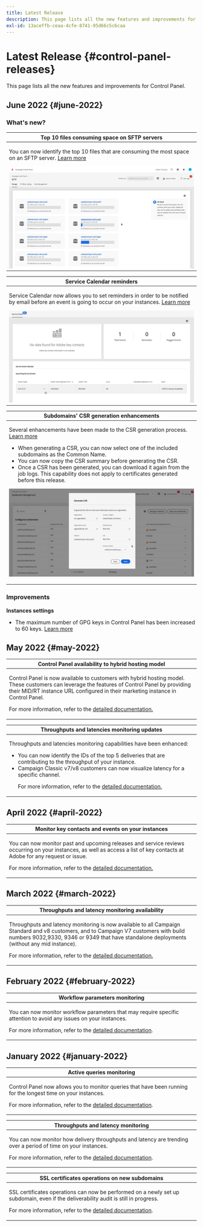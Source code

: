 ```yaml
---
title: Latest Release
description: This page lists all the new features and improvements for Control Panel
exl-id: 13aceffb-ceaa-4cfe-8741-95d66c5c6caa
---
```

# Latest Release {#control-panel-releases}

This page lists all the new features and improvements for Control Panel.

## June 2022 {#june-2022}

### What's new?

<table>
<thead>
<tr>
<th><strong>Top 10 files consuming space on SFTP servers</strong><br/></th>
</tr>
</thead>
<tbody>
<tr>
<td>
<p>You can now identify the top 10 files that are consuming the most space on an SFTP server. <a href="../sftp/using/sftp-storage-management.md">Learn more</a></p>
<img src="../assets/do-not-localize/sftp.gif"/>
</td>
</tr>
</tbody>
</table>

<table>
<thead>
<tr>
<th><strong>Service Calendar reminders</strong><br/></th>
</tr>
</thead>
<tbody>
<tr>
<td>
<p>Service Calendar now allows you to set reminders in order to be notified by email before an event is going to occur on your instances. <a href="../service-events/service-events.md">Learn more</a></p>
<img src="../assets/do-not-localize/reminders.gif"/>
</td>
</tr>
</tbody>
</table>

<table>
<thead>
<tr>
<th><strong>Subdomains' CSR generation enhancements</strong><br/></th>
</tr>
</thead>
<tbody>
<tr>
<td>
<p>Several enhancements have been made to the CSR generation process. <a href="../subdomains-certificates/using/renewing-subdomain-certificate.md">Learn more</a></p><ul><li>When generating a CSR, you can now select one of the included subdomains as the Common Name.</li><li>You can now copy the CSR summary before generating the CSR.</li><li>Once a CSR has been generated, you can download it again from the job logs. This capability does not apply to certificates generated before this release.</li></ul><p>
<img src="../assets/do-not-localize/CSR.gif"/>
</td>
</tr>
</tbody>
</table>

### Improvements

**Instances settings**

* The maximum number of GPG keys in Control Panel has been increased to 60 keys. [Learn more](../instances-settings/using/gpg-keys-management.md)

## May 2022 {#may-2022}

<table>
<thead>
<tr>
<th><strong>Control Panel availability to hybrid hosting model</strong><br/></th>
</tr>
</thead>
<tbody>
<tr>
<td>
<p>Control Panel is now available to customers with hybrid hosting model. These customers can leverage the features of Control Panel by providing their MID/RT instance URL configured in their marketing instance in Control Panel.</p><p>For more information, refer to the <a href="../instances-settings/using/external-accounts.md">detailed documentation.</a></p>
</td>
</tr>
</tbody>
</table>

<table>
<thead>
<tr>
<th><strong>Throughputs and latencies monitoring updates</strong><br/></th>
</tr>
</thead>
<tbody>
<tr>
<td>
<p>Throughputs and latencies monitoring capabilities have been enhanced:<ul><li>You can now identify the IDs of the top 5 deliveries that are contributing to the throughput of your instance.</li><li>Campaign Classic v7/v8 customers can now visualize latency for a specific channel.</p></li><p>For more information, refer to the <a href="../performance-monitoring/using/thoughputs-latencies.md">detailed documentation.</a></p>
</td>
</tr>
</tbody>
</table>


## April 2022 {#april-2022}

<table>
<thead>
<tr>
<th><strong>Monitor key contacts and events on your instances</strong><br/></th>
</tr>
</thead>
<tbody>
<tr>
<td>
<p>You can now monitor past and upcoming releases and service reviews occurring on your instances, as well as access a list of key contacts at Adobe for any request or issue.</p><p>For more information, refer to the <a href="../service-events/service-events.md">detailed documentation.</a></p>
</td>
</tr>
</tbody>
</table>

## March 2022 {#march-2022}

<table>
<thead>
<tr>
<th><strong>Throughputs and latency monitoring availability</strong><br/></th>
</tr>
</thead>
<tbody>
<tr>
<td>
<p>Throughputs and latency monitoring is now available to all Campaign Standard and v8 customers, and to Campaign V7 customers with build numbers 9032,9330, 9346 or 9349 that have standalone deployments (without any mid instance).</p><p>For more information, refer to the <a href="../performance-monitoring/using/thoughputs-latencies.md">detailed documentation.</a></p>
</td>
</tr>
</tbody>
</table>

## February 2022 {#february-2022}

<table>
<thead>
<tr>
<th><strong>Workflow parameters monitoring</strong><br/></th>
</tr>
</thead>
<tbody>
<tr>
<td>
<p>You can now monitor workflow parameters that may require specific attention to avoid any issues on your instances. </p><p>For more information, refer to the <a href="../performance-monitoring/using/workflow-monitoring.md">detailed documentation</a>.</p>
</td>
</tr>
</tbody>
</table>

## January 2022 {#january-2022}

<table>
<thead>
<tr>
<th><strong>Active queries monitoring</strong><br/></th>
</tr>
</thead>
<tbody>
<tr>
<td>
<p>Control Panel now allows you to monitor queries that have been running for the longest time on your instances.</p><p>For more information, refer to the <a href="../performance-monitoring/using/database-active-queries.md">detailed documentation</a>.</p>
</td>
</tr>
</tbody>
</table>

<table>
<thead>
<tr>
<th><strong>Throughputs and latency monitoring</strong><br/></th>
</tr>
</thead>
<tbody>
<tr>
<td>
<p>You can now monitor how delivery throughputs and latency are trending over a period of time on your instances.</p><p>For more information, refer to the <a href="../performance-monitoring/using/thoughputs-latencies.md">detailed documentation</a>.</p>
</td>
</tr>
</tbody>
</table>

<table>
<thead>
<tr>
<th><strong>SSL certificates operations on new subdomains</strong><br/></th>
</tr>
</thead>
<tbody>
<tr>
<td>
<p>SSL certificates operations can now be performed on a newly set up subdomain, even if the deliverability audit is still in progress.</p><p>For more information, refer to the <a href="../subdomains-certificates/using/renewing-subdomain-certificate.md">detailed documentation</a>.</p>
</td>
</tr>
</tbody>
</table>
